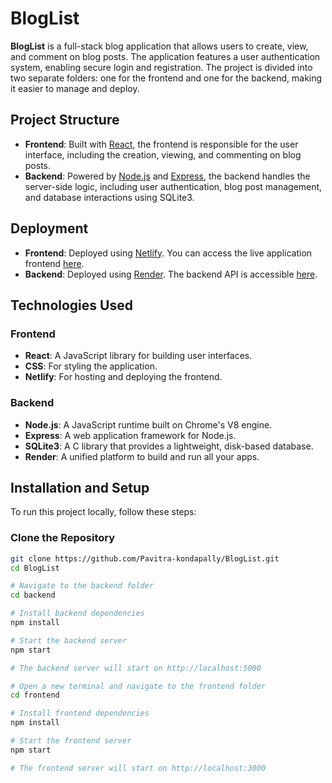 # BlogList

**BlogList** is a full-stack blog application that allows users to create, view, and comment on blog posts. The application features a user authentication system, enabling secure login and registration. The project is divided into two separate folders: one for the frontend and one for the backend, making it easier to manage and deploy.

## Project Structure

- **Frontend**: Built with [React](https://reactjs.org/), the frontend is responsible for the user interface, including the creation, viewing, and commenting on blog posts.
- **Backend**: Powered by [Node.js](https://nodejs.org/) and [Express](https://expressjs.com/), the backend handles the server-side logic, including user authentication, blog post management, and database interactions using SQLite3.

## Deployment

- **Frontend**: Deployed using [Netlify](https://www.netlify.com/). You can access the live application frontend [here](#).
- **Backend**: Deployed using [Render](https://render.com/). The backend API is accessible [here](#).

## Technologies Used

### Frontend
- **React**: A JavaScript library for building user interfaces.
- **CSS**: For styling the application.
- **Netlify**: For hosting and deploying the frontend.

### Backend
- **Node.js**: A JavaScript runtime built on Chrome's V8 engine.
- **Express**: A web application framework for Node.js.
- **SQLite3**: A C library that provides a lightweight, disk-based database.
- **Render**: A unified platform to build and run all your apps.

## Installation and Setup

To run this project locally, follow these steps:

### Clone the Repository
```bash
git clone https://github.com/Pavitra-kondapally/BlogList.git
cd BlogList

# Navigate to the backend folder
cd backend

# Install backend dependencies
npm install

# Start the backend server
npm start

# The backend server will start on http://localhost:5000

# Open a new terminal and navigate to the frontend folder
cd frontend

# Install frontend dependencies
npm install

# Start the frontend server
npm start

# The frontend server will start on http://localhost:3000

